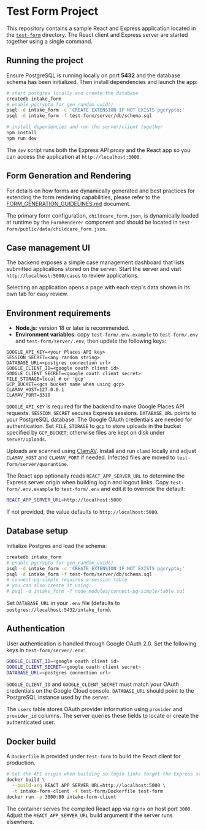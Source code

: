 # Test Form Project

This repository contains a sample React and Express application located in the [`test-form`](test-form) directory. The React client and Express server are started together using a single command.

## Running the project

Ensure PostgreSQL is running locally on port **5432** and the database schema has been initialized. Then install dependencies and launch the app:

```bash
# start postgres locally and create the database
createdb intake_form
# enable pgcrypto for gen_random_uuid()
psql -d intake_form -c 'CREATE EXTENSION IF NOT EXISTS pgcrypto;'
psql -d intake_form -f test-form/server/db/schema.sql

# install dependencies and run the server/client together
npm install
npm run dev
```

The `dev` script runs both the Express API proxy and the React app so you can access the application at `http://localhost:3000`.

## Form Generation and Rendering

For details on how forms are dynamically generated and best practices for extending the form rendering capabilities, please refer to the [FORM_GENERATION_GUIDELINES.md](FORM_GENERATION_GUIDELINES.md) document.

The primary form configuration, `childcare_form.json`, is dynamically loaded at runtime by the `FormRenderer` component and should be located in `test-form/public/data/childcare_form.json`.

## Case management UI

The backend exposes a simple case management dashboard that lists submitted applications stored on the server. Start the server and visit `http://localhost:5000/cases` to review applications.

Selecting an application opens a page with each step's data shown in its own tab for easy review.

## Environment requirements

- **Node.js**: version 18 or later is recommended.
- **Environment variables**: copy `test-form/.env.example` to `test-form/.env` and `test-form/server/.env`, then update the following keys:

```
GOOGLE_API_KEY=<your Places API key>
SESSION_SECRET=<any random string>
DATABASE_URL=<postgres connection url>
GOOGLE_CLIENT_ID=<google oauth client id>
GOOGLE_CLIENT_SECRET=<google oauth client secret>
FILE_STORAGE=local # or 'gcp'
GCP_BUCKET=<gcs bucket name when using gcp>
CLAMAV_HOST=127.0.0.1
CLAMAV_PORT=3310
```

`GOOGLE_API_KEY` is required for the backend to make Google Places API requests. `SESSION_SECRET` secures Express sessions. `DATABASE_URL` points to your PostgreSQL database. The Google OAuth credentials are needed for authentication. Set `FILE_STORAGE` to `gcp` to store uploads in the bucket specified by `GCP_BUCKET`; otherwise files are kept on disk under `server/uploads`.

Uploads are scanned using [ClamAV](https://www.clamav.net/). Install and run `clamd` locally and adjust `CLAMAV_HOST` and `CLAMAV_PORT` if needed. Infected files are moved to `test-form/server/quarantine`.

The React app optionally reads `REACT_APP_SERVER_URL` to determine the Express server origin when building login and logout links. Copy `test-form/.env.example` to `test-form/.env` and edit it to override the default:

```bash
REACT_APP_SERVER_URL=http://localhost:5000
```

If not provided, the value defaults to `http://localhost:5000`.

## Database setup

Initialize Postgres and load the schema:

```bash
createdb intake_form
# enable pgcrypto for gen_random_uuid()
psql -d intake_form -c 'CREATE EXTENSION IF NOT EXISTS pgcrypto;'
psql -d intake_form -f test-form/server/db/schema.sql
# connect-pg-simple requires a session table
# you can also create it using:
# psql -d intake_form -f node_modules/connect-pg-simple/table.sql
```

Set `DATABASE_URL` in your `.env` file (defaults to `postgres://localhost:5432/intake_form`).

## Authentication

User authentication is handled through Google OAuth 2.0. Set the following keys in `test-form/server/.env`:

```bash
GOOGLE_CLIENT_ID=<google oauth client id>
GOOGLE_CLIENT_SECRET=<google oauth client secret>
DATABASE_URL=<postgres connection url>
```

`GOOGLE_CLIENT_ID` and `GOOGLE_CLIENT_SECRET` must match your OAuth credentials on the Google Cloud console. `DATABASE_URL` should point to the PostgreSQL instance used by the server.

The `users` table stores OAuth provider information using `provider` and `provider_id` columns. The server queries these fields to locate or create the authenticated user.

## Docker build

A `Dockerfile` is provided under `test-form` to build the React client for production.

```bash
# Set the API origin when building so login links target the Express server
docker build \
  --build-arg REACT_APP_SERVER_URL=http://localhost:5000 \
  -t intake-form-client -f test-form/Dockerfile test-form
docker run -p 3000:80 intake-form-client
```

The container serves the compiled React app via nginx on host port `3000`. Adjust the `REACT_APP_SERVER_URL` build argument if the server runs elsewhere.